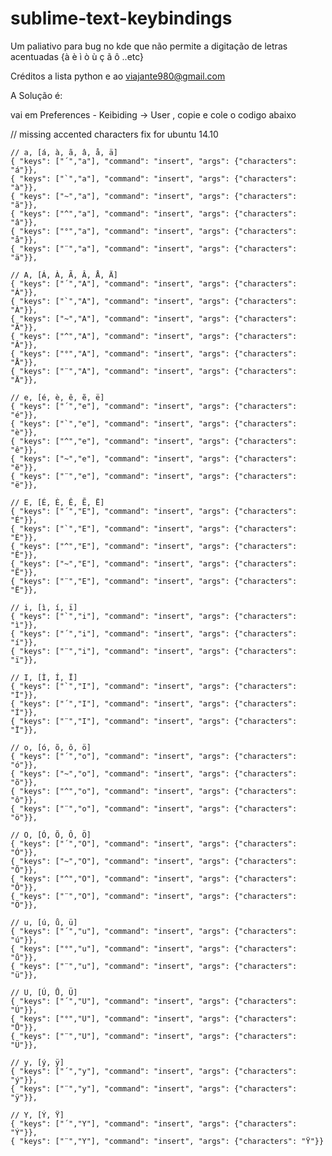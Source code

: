 # sublime-text-keybindings
Um paliativo para bug no kde que não permite a digitação de letras acentuadas {à è ì ò ù ç ã ô ..etc}

Créditos a lista python e ao viajante980@gmail.com

A Solução é: 

vai em Preferences - Keibiding -> User , copie e cole o codigo abaixo

// missing accented characters fix for ubuntu 14.10

    // a, [á, à, ã, â, å, ä]
    { "keys": ["´","a"], "command": "insert", "args": {"characters": "á"}},
    { "keys": ["`","a"], "command": "insert", "args": {"characters": "à"}},
    { "keys": ["~","a"], "command": "insert", "args": {"characters": "ã"}},
    { "keys": ["^","a"], "command": "insert", "args": {"characters": "â"}},
    { "keys": ["°","a"], "command": "insert", "args": {"characters": "å"}},
    { "keys": ["¨","a"], "command": "insert", "args": {"characters": "ä"}},

    // A, [Á, À, Ã, Â, Å, Ä]
    { "keys": ["´","A"], "command": "insert", "args": {"characters": "Á"}},
    { "keys": ["`","A"], "command": "insert", "args": {"characters": "À"}},
    { "keys": ["~","A"], "command": "insert", "args": {"characters": "Ã"}},
    { "keys": ["^","A"], "command": "insert", "args": {"characters": "Â"}},
    { "keys": ["°","A"], "command": "insert", "args": {"characters": "Å"}},
    { "keys": ["¨","A"], "command": "insert", "args": {"characters": "Ä"}},

    // e, [é, è, ê, ẽ, ë]
    { "keys": ["´","e"], "command": "insert", "args": {"characters": "é"}},
    { "keys": ["`","e"], "command": "insert", "args": {"characters": "è"}},
    { "keys": ["^","e"], "command": "insert", "args": {"characters": "ê"}},
    { "keys": ["~","e"], "command": "insert", "args": {"characters": "ẽ"}},
    { "keys": ["¨","e"], "command": "insert", "args": {"characters": "ë"}},

    // E, [É, È, Ê, Ẽ, Ë]
    { "keys": ["´","E"], "command": "insert", "args": {"characters": "É"}},
    { "keys": ["`","E"], "command": "insert", "args": {"characters": "È"}},
    { "keys": ["^","E"], "command": "insert", "args": {"characters": "Ê"}},
    { "keys": ["~","E"], "command": "insert", "args": {"characters": "Ẽ"}},
    { "keys": ["¨","E"], "command": "insert", "args": {"characters": "Ë"}},

    // i, [ì, í, ï]
    { "keys": ["`","i"], "command": "insert", "args": {"characters": "ì"}},
    { "keys": ["´","i"], "command": "insert", "args": {"characters": "í"}},
    { "keys": ["¨","i"], "command": "insert", "args": {"characters": "ï"}},

    // I, [Ì, Í, Ï]
    { "keys": ["`","I"], "command": "insert", "args": {"characters": "Ì"}},
    { "keys": ["´","I"], "command": "insert", "args": {"characters": "Í"}},
    { "keys": ["¨","I"], "command": "insert", "args": {"characters": "Ï"}},

    // o, [ó, õ, ô, ö]
    { "keys": ["´","o"], "command": "insert", "args": {"characters": "ó"}},
    { "keys": ["~","o"], "command": "insert", "args": {"characters": "õ"}},
    { "keys": ["^","o"], "command": "insert", "args": {"characters": "ô"}},
    { "keys": ["¨","o"], "command": "insert", "args": {"characters": "ö"}},

    // O, [Ó, Õ, Ô, Ö]
    { "keys": ["´","O"], "command": "insert", "args": {"characters": "Ó"}},
    { "keys": ["~","O"], "command": "insert", "args": {"characters": "Õ"}},
    { "keys": ["^","O"], "command": "insert", "args": {"characters": "Ô"}},
    { "keys": ["¨","O"], "command": "insert", "args": {"characters": "Ö"}},

    // u, [ú, ů, ü]
    { "keys": ["´","u"], "command": "insert", "args": {"characters": "ú"}},
    { "keys": ["°","u"], "command": "insert", "args": {"characters": "ů"}},
    { "keys": ["¨","u"], "command": "insert", "args": {"characters": "ü"}},

    // U, [Ú, Ů, Ü]
    { "keys": ["´","U"], "command": "insert", "args": {"characters": "Ú"}},
    { "keys": ["°","U"], "command": "insert", "args": {"characters": "Ů"}},
    { "keys": ["¨","U"], "command": "insert", "args": {"characters": "Ü"}},

    // y, [ý, ÿ]
    { "keys": ["´","y"], "command": "insert", "args": {"characters": "ý"}},
    { "keys": ["¨","y"], "command": "insert", "args": {"characters": "ÿ"}},

    // Y, [Ý, Ÿ]
    { "keys": ["´","Y"], "command": "insert", "args": {"characters": "Ý"}},
    { "keys": ["¨","Y"], "command": "insert", "args": {"characters": "Ÿ"}} 
